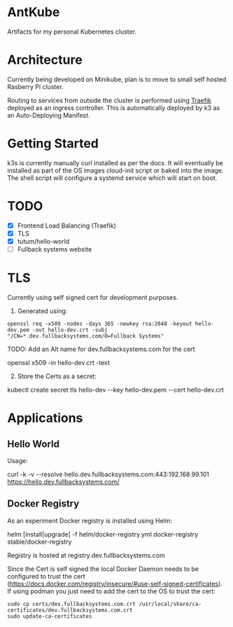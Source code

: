 # AntKube

Artifacts for my personal Kubernetes cluster.

# Architecture

Currently being developed on Minikube, plan is to move to small self hosted Rasberry Pi cluster.

Routing to services from outside the cluster is performed using [Traefik][Traefik] deployed as an ingress controller. This is automatically deployed by k3 as an Auto-Deploying Manifest.

# Getting Started

k3s is currently manually curl installed as per the docs. It will eventually be installed as part of the OS images cloud-init script or baked into the image. The shell script will configure a systemd service which will start on boot.

# TODO

- [X] Frontend Load Balancing (Traefik)
- [X] TLS
- [X] tutum/hello-world
- [ ] Fullback systems website

# TLS

Currently using self signed cert for development purposes.

1) Generated using:

```
openssl req -x509 -nodes -days 365 -newkey rsa:2048 -keyout hello-dev.pem -out hello-dev.crt -subj "/CN=*.dev.fullbacksystems.com/O=Fullback Systems"
```
TODO: Add an Alt name for dev.fullbacksystems.com for the cert


openssl x509 -in hello-dev.crt -text

2) Store the Certs as a secret:

  kubectl create secret tls hello-dev --key hello-dev.pem --cert hello-dev.crt

# Applications

## Hello World


Usage:

  curl -k  -v --resolve hello.dev.fullbacksystems.com:443:192.168.99.101  https://hello.dev.fullbacksystems.com/


## Docker Registry

As an experiment Docker registry is installed using Helm:

  helm [install|upgrade] -f helm/docker-registry.yml  docker-registry stable/docker-registry

Registry is hosted at registry.dev.fullbacksystems.com

Since the Cert is self signed the local Docker Daemon needs to be configured to trust the cert (https://docs.docker.com/registry/insecure/#use-self-signed-certificates). If using podman  you just need to add the cert to the OS to trust the cert:

    sudo cp certs/dev.fullbacksystems.com.crt /usr/local/share/ca-certificates/dev.fullbacksystems.com.crt
    sudo update-ca-certificates 


[Traefik]: https://rancher.com/docs/k3s/latest/en/networking/#traefik-ingress-controller

